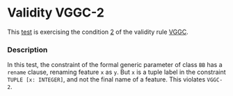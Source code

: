 # Validity VGGC-2

This [test](.) is exercising the condition [2](../Readme.md) of the validity rule [VGGC](../../vggc/Readme.md).

### Description

In this test, the constraint of the formal generic parameter of class `BB` has a `rename` clause, renaming feature `x` as `y`. But `x` is a tuple label in the constraint `TUPLE [x: INTEGER]`, and not the final name of a feature. This violates `VGGC-2`.
